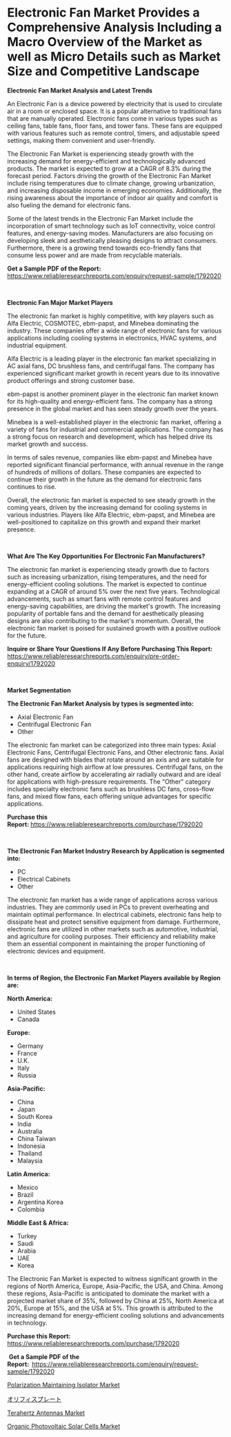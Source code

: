 <p><h1>Electronic Fan Market Provides a Comprehensive Analysis Including a Macro Overview of the Market as well as Micro Details such as Market Size and Competitive Landscape</h1></p><p><strong>Electronic Fan Market Analysis and Latest Trends</strong></p>
<p><p>An Electronic Fan is a device powered by electricity that is used to circulate air in a room or enclosed space. It is a popular alternative to traditional fans that are manually operated. Electronic fans come in various types such as ceiling fans, table fans, floor fans, and tower fans. These fans are equipped with various features such as remote control, timers, and adjustable speed settings, making them convenient and user-friendly.</p><p>The Electronic Fan Market is experiencing steady growth with the increasing demand for energy-efficient and technologically advanced products. The market is expected to grow at a CAGR of 8.3% during the forecast period. Factors driving the growth of the Electronic Fan Market include rising temperatures due to climate change, growing urbanization, and increasing disposable income in emerging economies. Additionally, the rising awareness about the importance of indoor air quality and comfort is also fueling the demand for electronic fans.</p><p>Some of the latest trends in the Electronic Fan Market include the incorporation of smart technology such as IoT connectivity, voice control features, and energy-saving modes. Manufacturers are also focusing on developing sleek and aesthetically pleasing designs to attract consumers. Furthermore, there is a growing trend towards eco-friendly fans that consume less power and are made from recyclable materials.</p></p>
<p><strong>Get a Sample PDF of the Report:&nbsp;</strong> <a href="https://www.reliableresearchreports.com/enquiry/request-sample/1792020">https://www.reliableresearchreports.com/enquiry/request-sample/1792020</a></p>
<p>&nbsp;</p>
<p><strong>Electronic Fan Major Market Players</strong></p>
<p><p>The electronic fan market is highly competitive, with key players such as Alfa Electric, COSMOTEC, ebm-papst, and Minebea dominating the industry. These companies offer a wide range of electronic fans for various applications including cooling systems in electronics, HVAC systems, and industrial equipment.</p><p>Alfa Electric is a leading player in the electronic fan market specializing in AC axial fans, DC brushless fans, and centrifugal fans. The company has experienced significant market growth in recent years due to its innovative product offerings and strong customer base.</p><p>ebm-papst is another prominent player in the electronic fan market known for its high-quality and energy-efficient fans. The company has a strong presence in the global market and has seen steady growth over the years.</p><p>Minebea is a well-established player in the electronic fan market, offering a variety of fans for industrial and commercial applications. The company has a strong focus on research and development, which has helped drive its market growth and success.</p><p>In terms of sales revenue, companies like ebm-papst and Minebea have reported significant financial performance, with annual revenue in the range of hundreds of millions of dollars. These companies are expected to continue their growth in the future as the demand for electronic fans continues to rise.</p><p>Overall, the electronic fan market is expected to see steady growth in the coming years, driven by the increasing demand for cooling systems in various industries. Players like Alfa Electric, ebm-papst, and Minebea are well-positioned to capitalize on this growth and expand their market presence.</p></p>
<p>&nbsp;</p>
<p><strong>What Are The Key Opportunities For Electronic Fan Manufacturers?</strong></p>
<p><p>The electronic fan market is experiencing steady growth due to factors such as increasing urbanization, rising temperatures, and the need for energy-efficient cooling solutions. The market is expected to continue expanding at a CAGR of around 5% over the next five years. Technological advancements, such as smart fans with remote control features and energy-saving capabilities, are driving the market's growth. The increasing popularity of portable fans and the demand for aesthetically pleasing designs are also contributing to the market's momentum. Overall, the electronic fan market is poised for sustained growth with a positive outlook for the future.</p></p>
<p><strong>Inquire or Share Your Questions If Any Before Purchasing This Report:</strong> <a href="https://www.reliableresearchreports.com/enquiry/pre-order-enquiry/1792020">https://www.reliableresearchreports.com/enquiry/pre-order-enquiry/1792020</a></p>
<p>&nbsp;</p>
<p><strong>Market Segmentation</strong></p>
<p><strong>The Electronic Fan Market Analysis by types is segmented into:</strong></p>
<p><ul><li>Axial Electronic Fan</li><li>Centrifugal Electronic Fan</li><li>Other</li></ul></p>
<p><p>The electronic fan market can be categorized into three main types: Axial Electronic Fans, Centrifugal Electronic Fans, and Other electronic fans. Axial fans are designed with blades that rotate around an axis and are suitable for applications requiring high airflow at low pressures. Centrifugal fans, on the other hand, create airflow by accelerating air radially outward and are ideal for applications with high-pressure requirements. The "Other" category includes specialty electronic fans such as brushless DC fans, cross-flow fans, and mixed flow fans, each offering unique advantages for specific applications.</p></p>
<p><strong>Purchase this Report:&nbsp;</strong><a href="https://www.reliableresearchreports.com/purchase/1792020">https://www.reliableresearchreports.com/purchase/1792020</a></p>
<p>&nbsp;</p>
<p><strong>The Electronic Fan Market Industry Research by Application is segmented into:</strong></p>
<p><ul><li>PC</li><li>Electrical Cabinets</li><li>Other</li></ul></p>
<p><p>The electronic fan market has a wide range of applications across various industries. They are commonly used in PCs to prevent overheating and maintain optimal performance. In electrical cabinets, electronic fans help to dissipate heat and protect sensitive equipment from damage. Furthermore, electronic fans are utilized in other markets such as automotive, industrial, and agriculture for cooling purposes. Their efficiency and reliability make them an essential component in maintaining the proper functioning of electronic devices and equipment.</p></p>
<p>&nbsp;</p>
<p><strong>In terms of Region, the Electronic Fan Market Players available by Region are:</strong></p>
<p>
    <p> <strong> North America: </strong>
        <ul>
            <li>United States</li>
            <li>Canada</li>
        </ul>
        </p> 
    <p> <strong> Europe: </strong>
        <ul>
            <li>Germany</li>
            <li>France</li>
            <li>U.K.</li>
            <li>Italy</li>
            <li>Russia</li>
        </ul>
        </p> 
    <p> <strong> Asia-Pacific: </strong>
        <ul>
            <li>China</li>
            <li>Japan</li>
            <li>South Korea</li>
            <li>India</li>
            <li>Australia</li>
            <li>China Taiwan</li>
            <li>Indonesia</li>
            <li>Thailand</li>
            <li>Malaysia</li>
        </ul>
        </p> 
    <p> <strong> Latin America: </strong>
        <ul>
            <li>Mexico</li>
            <li>Brazil</li>
            <li>Argentina Korea</li>
            <li>Colombia</li>
        </ul>
        </p> 
    <p> <strong> Middle East & Africa: </strong>
        <ul>
            <li>Turkey</li>
            <li>Saudi</li>
            <li>Arabia</li>
            <li>UAE</li>
            <li>Korea</li>
        </ul>
    </p>
    </p>
<p><p>The Electronic Fan Market is expected to witness significant growth in the regions of North America, Europe, Asia-Pacific, the USA, and China. Among these regions, Asia-Pacific is anticipated to dominate the market with a projected market share of 35%, followed by China at 25%, North America at 20%, Europe at 15%, and the USA at 5%. This growth is attributed to the increasing demand for energy-efficient cooling solutions and advancements in technology.</p></p>
<p><strong>Purchase this Report: </strong><a href="https://www.reliableresearchreports.com/purchase/1792020">https://www.reliableresearchreports.com/purchase/1792020</a></p>
<p>&nbsp;<strong>Get a Sample PDF of the Report:&nbsp;&nbsp;</strong><a href="https://www.reliableresearchreports.com/enquiry/request-sample/1792020">https://www.reliableresearchreports.com/enquiry/request-sample/1792020</a></p>
<p><strong></strong></p>
<p><p><a href="https://github.com/indrystar/Market-Research-Report-List-2/blob/main/polarization-maintaining-isolator-market.md">Polarization Maintaining Isolator Market</a></p><p><a href="https://github.com/Sophiaard2003/Market-Research-Report-List-1/blob/main/837496310672.md">オリフィスプレート</a></p><p><a href="https://github.com/AKSHATREPORTPRIME/Market-Research-Report-List-3/blob/main/terahertz-antennas-market.md">Terahertz Antennas Market</a></p><p><a href="https://github.com/josesg55/Market-Research-Report-List-2/blob/main/organic-photovoltaic-solar-cells-market.md">Organic Photovoltaic Solar Cells Market</a></p></p>